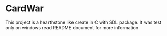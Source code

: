 # CardWar
This project is a hearthstone like create in C with SDL package. It was test only on windows read README document for more information
